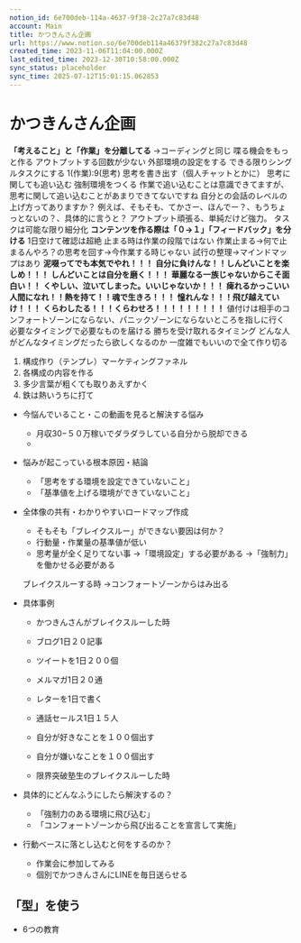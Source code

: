 ```yaml
---
notion_id: 6e700deb-114a-4637-9f38-2c27a7c83d48
account: Main
title: かつきんさん企画
url: https://www.notion.so/6e700deb114a46379f382c27a7c83d48
created_time: 2023-11-06T11:04:00.000Z
last_edited_time: 2023-12-30T10:58:00.000Z
sync_status: placeholder
sync_time: 2025-07-12T15:01:15.062853
---
```

# かつきんさん企画

**「考えること」と「作業」を分離してる**
→コーディングと同じ
喋る機会をもっと作る
アウトプットする回数が少ない
外部環境の設定をする
できる限りシングルタスクにする
1(作業):9(思考)
思考を書き出す（個人チャットとかに）
思考に関しても追い込む
強制環境をつくる
作業で追い込むことは意識できてますが、思考に関して追い込むことがあまりできてないですね
自分との会話のレベルの上げ方ってありますか？
  例えば、そもそも、てかさー、ほんでー？、もうちょっとないの？、具体的に言うと？
アウトプット頑張る、単純だけど強力。
タスクは可能な限り細分化
**コンテンツを作る際は「０→１」「フィードバック」を分ける**
1日空けて確認は超絶
止まる時は作業の段階ではない
作業止まる→何で止まるんやろ？の思考を回す→今作業する時じゃない
試行の整理→マインドマップはあり
**泥啜ってでも本気でやれ！！！**
**自分に負けんな！！しんどいことを楽しめ！！！**
**しんどいことは自分を磨く！！！**
**華麗なる一族じゃないからこそ面白い！！**
**くやしい、泣いてしまった。いいじゃないか！！！**
**痺れるかっこいい人間になれ！！熱を持て！！魂で生きろ！！！**
**憧れんな！！！飛び越えていけ！！！**
**くらわしたる！！！くらわせろ！！！！！！！！！**
値付けは相手のコンフォートゾーンにならない、パニックゾーンにならないところを指しに行く
必要なタイミングで必要なものを届ける
勝ちを受け取れるタイミング
どんな人がどんなタイミングだったら欲しくなるのか
一度雑でもいいので全て作り切る
1. 構成作り（テンプレ）マーケティングファネル
1. 各構成の内容を作る
1. 多少言葉が粗くても取りあえずかく
1. 鉄は熱いうちに打て
- 今悩んでいること・この動画を見ると解決する悩み
  - 月収30−５０万稼いでダラダラしている自分から脱却できる
  - 
- 悩みが起こっている根本原因・結論
  - 「思考をする環境を設定できていないこと」
  - 「基準値を上げる環境ができていないこと」
- 全体像の共有・わかりやすいロードマップ作成
  - そもそも「ブレイクスルー」ができない要因は何か？
  - 行動量・作業量の基準値が低い
  - 思考量が全く足りてない事
  →「環境設定」する必要がある
  →「強制力」を働かせる必要がある
  
  ブレイクスルーする時
  →コンフォートゾーンからはみ出る
  
- 具体事例
  - かつきんさんがブレイクスルーした時
  - ブログ1日２０記事
  - ツイートを1日２００個
  - メルマガ1日２０通
  - レターを1日で書く
  - 通話セールス1日１５人
  
  - 自分が好きなことを１００個出す
  - 自分が嫌いなことを１００個出す
  
  - 限界突破塾生のブレイクスルーした時
- 具体的にどんなふうにしたら解決するの？
  - 「強制力のある環境に飛び込む」
  - 「コンフォートゾーンから飛び出ることを宣言して実施」
- 行動ベースに落とし込むと何をするのか？
  - 作業会に参加してみる
  - 個別でかつきんさんにLINEを毎日送らせる
## 「型」を使う
- 6つの教育